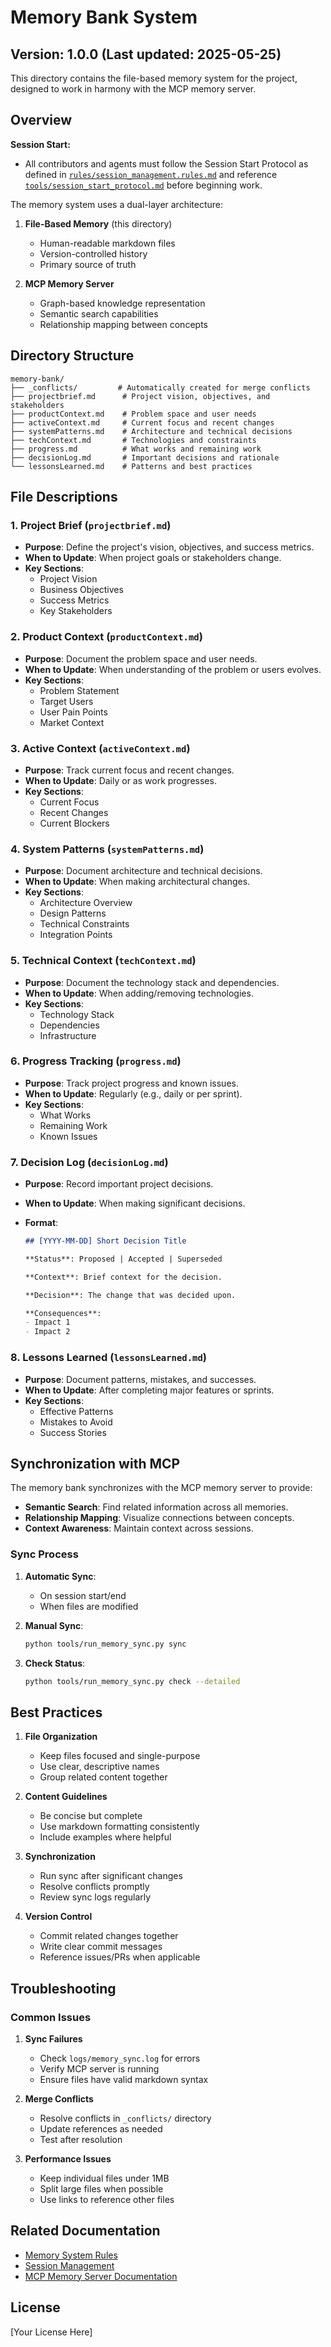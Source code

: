 # Memory Bank System

## Version: 1.0.0 (Last updated: 2025-05-25)

This directory contains the file-based memory system for the project, designed to work in harmony with the MCP memory server.

## Overview

**Session Start:**

- All contributors and agents must follow the Session Start Protocol as defined in [`rules/session_management.rules.md`](../rules/session_management.rules.md) and reference [`tools/session_start_protocol.md`](../tools/session_start_protocol.md) before beginning work.

The memory system uses a dual-layer architecture:

1. **File-Based Memory** (this directory)
   - Human-readable markdown files
   - Version-controlled history
   - Primary source of truth

2. **MCP Memory Server**
   - Graph-based knowledge representation
   - Semantic search capabilities
   - Relationship mapping between concepts

## Directory Structure

```-
memory-bank/
├── _conflicts/         # Automatically created for merge conflicts
├── projectbrief.md      # Project vision, objectives, and stakeholders
├── productContext.md    # Problem space and user needs
├── activeContext.md     # Current focus and recent changes
├── systemPatterns.md    # Architecture and technical decisions
├── techContext.md       # Technologies and constraints
├── progress.md          # What works and remaining work
├── decisionLog.md       # Important decisions and rationale
└── lessonsLearned.md    # Patterns and best practices
```

## File Descriptions

### 1. Project Brief (`projectbrief.md`)

- **Purpose**: Define the project's vision, objectives, and success metrics.
- **When to Update**: When project goals or stakeholders change.
- **Key Sections**:
  - Project Vision
  - Business Objectives
  - Success Metrics
  - Key Stakeholders

### 2. Product Context (`productContext.md`)

- **Purpose**: Document the problem space and user needs.
- **When to Update**: When understanding of the problem or users evolves.
- **Key Sections**:
  - Problem Statement
  - Target Users
  - User Pain Points
  - Market Context

### 3. Active Context (`activeContext.md`)

- **Purpose**: Track current focus and recent changes.
- **When to Update**: Daily or as work progresses.
- **Key Sections**:
  - Current Focus
  - Recent Changes
  - Current Blockers

### 4. System Patterns (`systemPatterns.md`)

- **Purpose**: Document architecture and technical decisions.
- **When to Update**: When making architectural changes.
- **Key Sections**:
  - Architecture Overview
  - Design Patterns
  - Technical Constraints
  - Integration Points

### 5. Technical Context (`techContext.md`)

- **Purpose**: Document the technology stack and dependencies.
- **When to Update**: When adding/removing technologies.
- **Key Sections**:
  - Technology Stack
  - Dependencies
  - Infrastructure

### 6. Progress Tracking (`progress.md`)

- **Purpose**: Track project progress and known issues.
- **When to Update**: Regularly (e.g., daily or per sprint).
- **Key Sections**:
  - What Works
  - Remaining Work
  - Known Issues

### 7. Decision Log (`decisionLog.md`)

- **Purpose**: Record important project decisions.
- **When to Update**: When making significant decisions.
- **Format**:

  ```markdown
  ## [YYYY-MM-DD] Short Decision Title
  
  **Status**: Proposed | Accepted | Superseded
  
  **Context**: Brief context for the decision.
  
  **Decision**: The change that was decided upon.
  
  **Consequences**:
  - Impact 1
  - Impact 2
  ```

### 8. Lessons Learned (`lessonsLearned.md`)

- **Purpose**: Document patterns, mistakes, and successes.
- **When to Update**: After completing major features or sprints.
- **Key Sections**:
  - Effective Patterns
  - Mistakes to Avoid
  - Success Stories

## Synchronization with MCP

The memory bank synchronizes with the MCP memory server to provide:

- **Semantic Search**: Find related information across all memories.
- **Relationship Mapping**: Visualize connections between concepts.
- **Context Awareness**: Maintain context across sessions.

### Sync Process

1. **Automatic Sync**:
   - On session start/end
   - When files are modified

2. **Manual Sync**:

   ```bash
   python tools/run_memory_sync.py sync
   ```

3. **Check Status**:

   ```bash
   python tools/run_memory_sync.py check --detailed
   ```

## Best Practices

1. **File Organization**
   - Keep files focused and single-purpose
   - Use clear, descriptive names
   - Group related content together

2. **Content Guidelines**
   - Be concise but complete
   - Use markdown formatting consistently
   - Include examples where helpful

3. **Synchronization**
   - Run sync after significant changes
   - Resolve conflicts promptly
   - Review sync logs regularly

4. **Version Control**
   - Commit related changes together
   - Write clear commit messages
   - Reference issues/PRs when applicable

## Troubleshooting

### Common Issues

1. **Sync Failures**
   - Check `logs/memory_sync.log` for errors
   - Verify MCP server is running
   - Ensure files have valid markdown syntax

2. **Merge Conflicts**
   - Resolve conflicts in `_conflicts/` directory
   - Update references as needed
   - Test after resolution

3. **Performance Issues**
   - Keep individual files under 1MB
   - Split large files when possible
   - Use links to reference other files

## Related Documentation

- [Memory System Rules](../rules/memory.rules.md)
- [Session Management](../rules/session_management.rules.md)
- [MCP Memory Server Documentation](https://mcp.example.com/docs/memory)

## License

[Your License Here]
